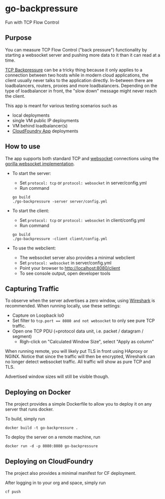 # go-backpressure
Fun with TCP Flow Control


## Purpose

You can measure TCP Flow Control ("back pressure") functionality by starting a websocket server and pushing more data
to it than it can read at a time.

[TCP Backpressure](https://www.brianstorti.com/tcp-flow-control/) can be a tricky thing because it only applies to a 
connection between two hosts while in modern cloud applications, the client usually never talks to the application directly.
In-between there are loadbalancers, routers, proxies and more loadbalancers. 
Depending on the type of loadbalancer in front, the "slow down" message might never reach the client.

This app is meant for various testing scenarios such as

* local deployments
* single VM public IP deployments
* VM behind loadbalancer(s)
* [CloudFoundry App](https://www.cloudfoundry.org/) deployments


## How to use

The app supports both standard TCP and [websocket](https://www.html5rocks.com/en/tutorials/websockets/basics/) connections
using the [gorilla websocket implementation](https://github.com/gorilla/websocket).

* To start the server:
    * Set `protocol: tcp` or `protocol: websocket` in server/config.yml
    * Run command
    ```
    go build
    ./go-backpressure -server server/config.yml
    ```

* To start the client:
    * Set `protocol: tcp` or `protocol: websocket` in client/config.yml
    * Run command
    ```
    go build
    ./go-backpressure -client client/config.yml
    ```

* To use the webclient:
    * The websocket server also provides a minimal webclient
    * Set `protocol: websocket` in server/config.yml
    * Point your browser to [http://localhost:8080/client](http://localhost:8080/client)
    * To see console output, open developer tools
    
    
## Capturing Traffic

To observe when the server advertises a zero window, using [Wireshark](https://www.wireshark.org/#download) is recommended.
When running locally, use these settings:
 * Capture on Loopback lo0
 * Set filter to `tcp.port == 8080 and not websocket` to only see pure TCP traffic.
 * Open one TCP PDU (=protocol data unit, i.e. packet / datagram / segment)
    * Righ-click on "Calculated Window Size", select "Apply as column"
    
When running remote, you will likely put TLS in front using HAproxy or NGINX. Notice that since the traffic
will then be encrypted, Wireshark can no longer detect websocket traffic. All traffic will show as pure TCP and TLS.

Advertised window sizes will still be visible though.


## Deploying on Docker

The project provides a simple Dockerfile to allow you to deploy it on any server that runs docker.

To build, simply run

```
docker build -t go-backpressure .
```

To deploy the server on a remote machine, run

```
docker run -d -p 8080:8080 go-backpressure
```

## Deploying on CloudFoundry

The project also provides a minimal manifest for CF deployment.

After logging in to your org and space, simply run

```
cf push
```